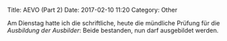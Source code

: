 Title: AEVO (Part 2)
Date: 2017-02-10 11:20
Category: Other

Am Dienstag hatte ich die schriftliche, heute die mündliche Prüfung für die *Ausbildung der Ausbilder*: Beide bestanden, nun darf ausgebildet werden.